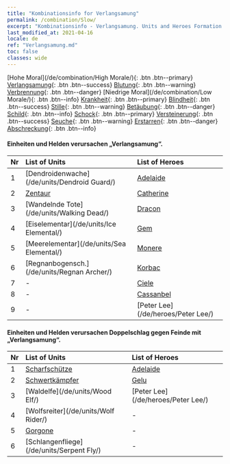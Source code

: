 ```yaml
---
title: "Kombinationsinfo for Verlangsamung"
permalink: /combination/Slow/
excerpt: "Kombinationsinfo - Verlangsamung. Units and Heroes Formation."
last_modified_at: 2021-04-16
locale: de
ref: "Verlangsamung.md"
toc: false
classes: wide
---
```


  [Hohe Moral](/de/combination/High Morale/){: .btn .btn--primary} [Verlangsamung](/de/combination/Slow/){: .btn .btn--success} [Blutung](/de/combination/Bleeding/){: .btn .btn--warning} [Verbrennung](/de/combination/Burning/){: .btn .btn--danger} [Niedrige Moral](/de/combination/Low Morale/){: .btn .btn--info} [Krankheit](/de/combination/Disease/){: .btn .btn--primary} [Blindheit](/de/combination/Blind/){: .btn .btn--success} [Stille](/de/combination/Silence/){: .btn .btn--warning} [Betäubung](/de/combination/Stun/){: .btn .btn--danger} [Schild](/de/combination/Shield/){: .btn .btn--info} [Schock](/de/combination/Static/){: .btn .btn--primary} [Versteinerung](/de/combination/Petrify/){: .btn .btn--success} [Seuche](/de/combination/Plague/){: .btn .btn--warning} [Erstarren](/de/combination/Freeze/){: .btn .btn--danger} [Abschreckung](/de/combination/Deterrence/){: .btn .btn--info} 


#### Einheiten und Helden verursachen „Verlangsamung“.

  | Nr |  List of Units  | List of Heroes | 
  |:---|:----------------|:---------------| 
  | 1 | [Dendroidenwache](/de/units/Dendroid Guard/) | [Adelaide](/de/heroes/Adelaide/) |
  | 2 | [Zentaur](/de/units/Centaur/) | [Catherine](/de/heroes/Catherine/) |
  | 3 | [Wandelnde Tote](/de/units/Walking Dead/) | [Dracon](/de/heroes/Dracon/) |
  | 4 | [Eiselementar](/de/units/Ice Elemental/) | [Gem](/de/heroes/Gem/) |
  | 5 | [Meerelementar](/de/units/Sea Elemental/) | [Monere](/de/heroes/Monere/) |
  | 6 | [Regnanbogensch.](/de/units/Regnan Archer/) | [Korbac](/de/heroes/Korbac/) |
  | 7 | - | [Ciele](/de/heroes/Ciele/) |
  | 8 | - | [Cassanbel](/de/heroes/Cassanbel/) |
  | 9 | - | [Peter Lee](/de/heroes/Peter Lee/) |


#### Einheiten und Helden verursachen Doppelschlag gegen Feinde mit „Verlangsamung“.

  | Nr |  List of Units  | List of Heroes | 
  |:---|:----------------|:---------------| 
  | 1 | [Scharfschütze](/de/units/Marksman/) | [Adelaide](/de/heroes/Adelaide/) |
  | 2 | [Schwertkämpfer](/de/units/Swordsman/) | [Gelu](/de/heroes/Gelu/) |
  | 3 | [Waldelfe](/de/units/Wood Elf/) | [Peter Lee](/de/heroes/Peter Lee/) |
  | 4 | [Wolfsreiter](/de/units/Wolf Rider/) | - |
  | 5 | [Gorgone](/de/units/Gorgon/) | - |
  | 6 | [Schlangenfliege](/de/units/Serpent Fly/) | - |
